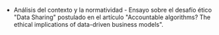 * Análisis del contexto y la normatividad -
    Ensayo sobre el desafío ético "Data Sharing" postulado en el artículo "Accountable algorithms? The ethical implications of data-driven business models".